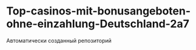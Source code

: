 # Top-casinos-mit-bonusangeboten-ohne-einzahlung-Deutschland-2a7
Автоматически созданный репозиторий
